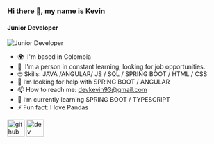 ### Hi there 👋, my name is Kevin
#### Junior Developer
![Junior Developer](https://e7.pngegg.com/pngimages/651/15/png-clipart-website-development-web-page-web-banner-web-design-mobile-app-development-web-design-electronics-web-design.png)

- 🌍  I'm based in Colombia
- 🧠  I'm a person in constant learning, looking for job opportunities.
- :nerd_face: Skills: JAVA /ANGULAR/ JS / SQL / SPRING BOOT / HTML / CSS
- 🤔 I’m looking for help with SPRING BOOT / ANGULAR 
- 📫 How to reach me: devkevin93@gmail.com 
- 🌱 I’m currently learning SPRING BOOT / TYPESCRIPT
- ⚡ Fun fact:  I love Pandas 


[<img src='https://cdn.jsdelivr.net/npm/simple-icons@3.0.1/icons/github.svg' alt='github' height='40'>](https://github.com/https://github.com/devkevin93)  [<img src='https://cdn.jsdelivr.net/npm/simple-icons@3.0.1/icons/dev-dot-to.svg' alt='dev' height='40'>](https://dev.to/devkevin93)  

